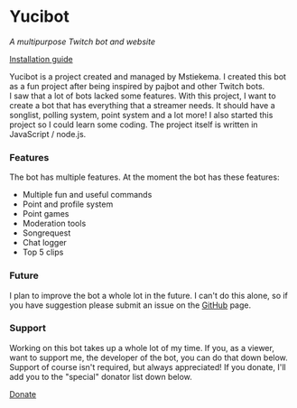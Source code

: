 # Yucibot
*A multipurpose Twitch bot and website*

[Installation guide](https://github.com/Mstiekema/Yucibot/wiki/Installation-guide)

Yucibot is a project created and managed by Mstiekema. I created this bot as a fun project after being inspired by pajbot and other Twitch bots.
<br>
I saw that a lot of bots lacked some features. With this project, I want to create a bot that has everything that a streamer needs. It should have a songlist, polling system, point system and a lot more! I also started this project so I could learn some coding. The project itself is written in JavaScript / node.js.
</p>

<h3>Features</h3>
<p>The bot has multiple features. At the moment the bot has these features:
<ul>
  <li>Multiple fun and useful commands</li>
  <li>Point and profile system</li>
  <li>Point games</li>
  <li>Moderation tools</li>
  <li>Songrequest</li>
  <li>Chat logger</li>
  <li>Top 5 clips</li>
</ul>

<h3>Future</h3>
<p>I plan to improve the bot a whole lot in the future. I can't do this alone, so if you have suggestion please submit an issue on the <a href="https://www.github.com/Mstiekema/Yucibot">
GitHub</a> page.</p>

<h3>Support</h3>
<p>Working on this bot takes up a whole lot of my time. If you, as a viewer, want to support me, the developer of the bot, you can do that down below. Support of course isn't required, but always appreciated! If you donate, I'll add you to the "special" donator list down below.</p>

<a href="https://www.paypal.me/Mstiekema">Donate</a>
